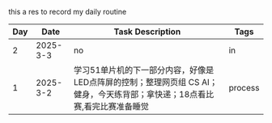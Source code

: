 this a res to record my daily routine

| Day   | Date      | Task Description   | Tags   |
|-------|-----------|---------------------|--------|
|2|2025-3-3|no|in|
| 1     | 2025-3-2  | 学习51单片机的下一部分内容，好像是LED点阵屏的控制；整理网页组 CS AI；健身，今天练背部；拿快递；18点看比赛,看完比赛准备睡觉 | process |




